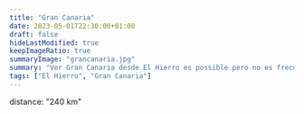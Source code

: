 ```yaml
---
title: "Gran Canaria"
date: 2023-05-01T22:30:00+01:00
draft: false
hideLastModified: true
keepImageRatio: true
summaryImage: "grancanaria.jpg"
summary: "Ver Gran Canaria desde El Hierro es possible pero no es frecuente."
tags: ["El Hierro", "Gran Canaria"]
---
```




distance: "240 km"

